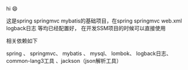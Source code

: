
hi
 :smile: 

这是spring springmvc mybatis的基础项目，在spring springmvc web.xml logback日志 等均已经配置好，
在开发SSM项目的时候可以直接使用

相关依赖如下

spring 、 springmvc、  mybatis 、
 mysql、 lombok、 logback日志、
 common-lang3工具  、jackson（json解析工具）
